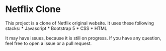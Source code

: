 # Netflix Clone

This project is a clone of Netflix original website. It uses these following stacks:
    * Javascript
    * Bootstrap 5
    * CSS
    * HTML

It may have issues, because it is still on progress. If you have any question, feel free to open a issue or a pull request.